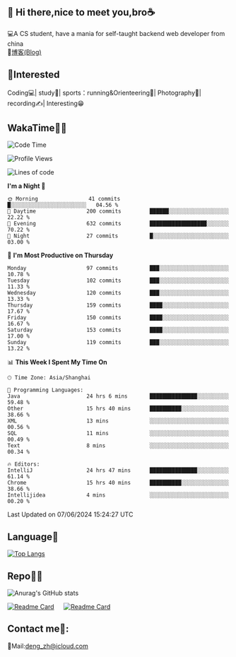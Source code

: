 👋 Hi there,nice to meet you,bro☕
---
💻A CS student, have a mania for self-taught backend web developer from china   
📌[博客(Blog)](https://github.com/HealUP/MyBlog)

 <!-- waka-box start -->
 <!-- waka-box end -->
 
🧲**Interested**
--
Coding💻| study📖| sports：running&Orienteering🏃‍| Photography📸| recording✍️| Interesting😁

WakaTime👨‍💻
---
<!--START_SECTION:waka-->
![Code Time](http://img.shields.io/badge/Code%20Time-1%2C266%20hrs%2054%20mins-blue)

![Profile Views](http://img.shields.io/badge/Profile%20Views-0-blue)

![Lines of code](https://img.shields.io/badge/From%20Hello%20World%20I%27ve%20Written-205.0%20thousand%20lines%20of%20code-blue)

**I'm a Night 🦉** 

```text
🌞 Morning                41 commits          █░░░░░░░░░░░░░░░░░░░░░░░░   04.56 % 
🌆 Daytime                200 commits         ██████░░░░░░░░░░░░░░░░░░░   22.22 % 
🌃 Evening                632 commits         ██████████████████░░░░░░░   70.22 % 
🌙 Night                  27 commits          █░░░░░░░░░░░░░░░░░░░░░░░░   03.00 % 
```
📅 **I'm Most Productive on Thursday** 

```text
Monday                   97 commits          ███░░░░░░░░░░░░░░░░░░░░░░   10.78 % 
Tuesday                  102 commits         ███░░░░░░░░░░░░░░░░░░░░░░   11.33 % 
Wednesday                120 commits         ███░░░░░░░░░░░░░░░░░░░░░░   13.33 % 
Thursday                 159 commits         ████░░░░░░░░░░░░░░░░░░░░░   17.67 % 
Friday                   150 commits         ████░░░░░░░░░░░░░░░░░░░░░   16.67 % 
Saturday                 153 commits         ████░░░░░░░░░░░░░░░░░░░░░   17.00 % 
Sunday                   119 commits         ███░░░░░░░░░░░░░░░░░░░░░░   13.22 % 
```


📊 **This Week I Spent My Time On** 

```text
🕑︎ Time Zone: Asia/Shanghai

💬 Programming Languages: 
Java                     24 hrs 6 mins       ███████████████░░░░░░░░░░   59.48 % 
Other                    15 hrs 40 mins      ██████████░░░░░░░░░░░░░░░   38.66 % 
XML                      13 mins             ░░░░░░░░░░░░░░░░░░░░░░░░░   00.56 % 
SQL                      11 mins             ░░░░░░░░░░░░░░░░░░░░░░░░░   00.49 % 
Text                     8 mins              ░░░░░░░░░░░░░░░░░░░░░░░░░   00.34 % 

🔥 Editors: 
IntelliJ                 24 hrs 47 mins      ███████████████░░░░░░░░░░   61.14 % 
Chrome                   15 hrs 40 mins      ██████████░░░░░░░░░░░░░░░   38.66 % 
Intellijidea             4 mins              ░░░░░░░░░░░░░░░░░░░░░░░░░   00.20 % 
```


 Last Updated on 07/06/2024 15:24:27 UTC
<!--END_SECTION:waka-->

Language🚀
---
[![Top Langs](https://github-readme-stats.vercel.app/api/top-langs/?username=HealUP&layout=compact&hide_border=true)](https://github.com/HealUP)

Repo🧑‍💻
---
![Anurag's GitHub stats](https://github-readme-stats.vercel.app/api?username=HealUP&count_private=true&show_icons=true&theme=gruvbox&hide_border=true) 

[![Readme Card](https://github-readme-stats.vercel.app/api/pin/?username=HealUP&repo=InternetEy&theme=transparent)](https://github.com/HealUP/InternetEy) &emsp;
[![Readme Card](https://github-readme-stats.vercel.app/api/pin/?username=HealUP&repo=CampusExperience&theme=transparent)](https://github.com/HealUP/CampusExperience)


Contact me📱:
---
📮Mail:deng_zh@icloud.com  
